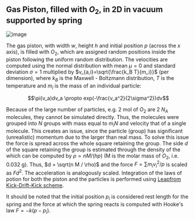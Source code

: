 ## Gas Piston, filled with $O_2$, in 2D in vacuum supported by spring

![image](https://github.com/cfilelispapadopoulos/Tiny-Examples-of-Computational-Physics/assets/137081674/da23d7dc-9024-4845-9c87-4252400b0f3e)

The gas piston, with width $w$, height $h$ and initial position $p$ (across the $x$ axis), is filled with $O_2$, which are assigned random positions inside the piston following the uniform random distribution. The velocities are computed using the normal distribution with mean $\mu=0$ and standard deviation $\sigma=1$ multiplied by $v_{a,i}=\sqrt{\frac{k_B T}{m_i}}$ (per dimension), where $k_B$ is the Maxwell - Boltzmann distribution, $T$ is the temperature and $m_i$ is the mass of an individual particle:

$$\pi(v_a)dv_a \propto exp(-\frac{v_a^2}{2\sigma^2})dv$$

Because of the large number of particles, e.g. 2 mol of $O_2$ are 2 $N_A$ molecules, they cannot be simulated directly. Thus, the molecules were grouped into $N$ groups  with mass equal to $m_i N$ and velocity that of a single molecule. This creates an issue, since the particle (group) has significant (unrealistic) momentum due to the larger than real mass. To solve this issue the force is spread across the whole square retaining the group. The side $d$ of the square retaining the group is estimated through the density of the which can be computed by $\rho= n M / (h p)$ (M is the molar mass of $O_2$, i.e. 0.032 g). Thus, $d = \sqrt(n M / \rho)$ and the force $F=\sum m_i v_i^2 / p$ is scaled as $F d^2$. The acceleration is analogously scaled. Integration of the laws of potion for both the piston and the particles is performed using [Leapfrom Kick-Drift-Kick scheme](https://en.wikipedia.org/wiki/Leapfrog_integration).

It should be noted that the initial position $p_i$ is considered rest length for the spring and the force at which the spring reacts is computed with Hooke's law $F=-k(p-p_i)$.

